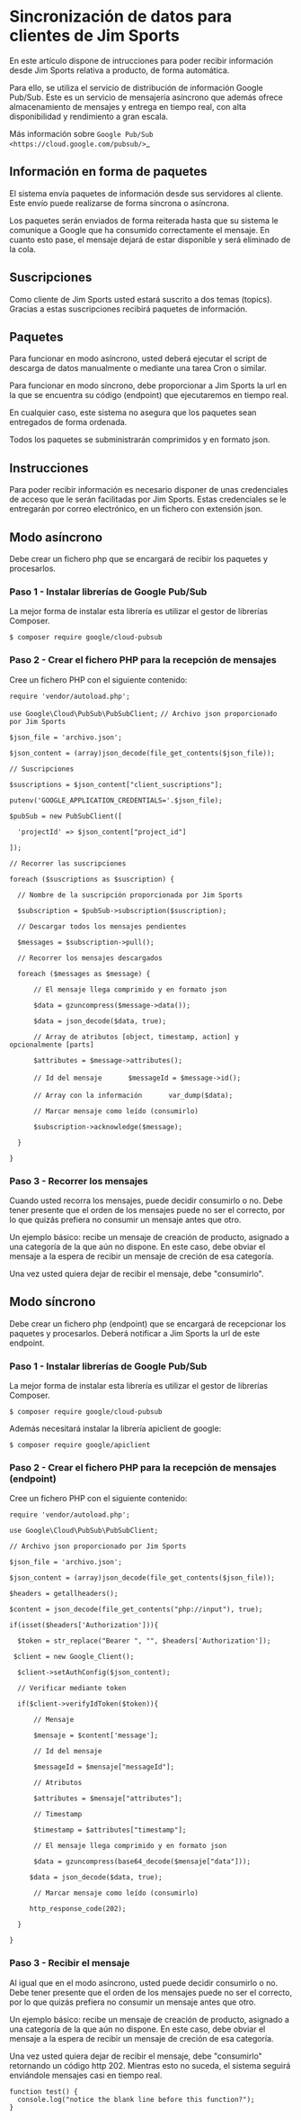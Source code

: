 Sincronización de datos para clientes de Jim Sports
============================================================

En este artículo dispone de intrucciones para poder recibir información desde Jim Sports relativa a producto, de forma automática.

Para ello, se utiliza el servicio de distribución de información Google Pub/Sub. Este es un servicio de mensajería asíncrono que además ofrece almacenamiento de mensajes y entrega en tiempo real, con alta disponibilidad y rendimiento a gran escala.

Más información sobre `Google Pub/Sub <https://cloud.google.com/pubsub/>`_



## Información en forma de paquetes

El sistema envía paquetes de información desde sus servidores al cliente. Este envío puede realizarse de forma síncrona o asíncrona.

Los paquetes serán enviados de forma reiterada hasta que su sistema le comunique a Google que ha consumido correctamente el mensaje. En cuanto esto pase, el mensaje dejará de estar disponible y será eliminado de la cola.

## Suscripciones

Como cliente de Jim Sports usted estará suscrito a dos temas (topics). Gracias a estas suscripciones recibirá paquetes de información.



Paquetes
-------------------------------------------------
Para funcionar en modo asíncrono, usted deberá ejecutar el script de descarga de datos manualmente o mediante una tarea Cron o similar.

Para funcionar en modo síncrono, debe proporcionar a Jim Sports la url en la que se encuentra su código (endpoint) que ejecutaremos en tiempo real.

En cualquier caso, este sistema no asegura que los paquetes sean entregados de forma ordenada.

Todos los paquetes se subministrarán comprimidos y en formato json.



## Instrucciones

Para poder recibir información es necesario disponer de unas credenciales de acceso que le serán facilitadas por Jim Sports. Estas credenciales se le entregarán por correo electrónico, en un fichero con extensión json.



Modo asíncrono
-------------------------------------------------
Debe crear un fichero php que se encargará de recibir los paquetes y procesarlos.



### Paso 1 - Instalar librerías de Google Pub/Sub 

La mejor forma de instalar esta librería es utilizar el gestor de librerías Composer.

``$ composer require google/cloud-pubsub``



### Paso 2 - Crear el fichero PHP para la recepción de mensajes 

Cree un fichero PHP con el siguiente contenido:


``require 'vendor/autoload.php';``

``use Google\Cloud\PubSub\PubSubClient;``
``// Archivo json proporcionado por Jim Sports``

``$json_file = 'archivo.json';``

``$json_content = (array)json_decode(file_get_contents($json_file));``

``// Suscripciones``

``$suscriptions = $json_content["client_suscriptions"];``

``putenv('GOOGLE_APPLICATION_CREDENTIALS='.$json_file);``

``$pubSub = new PubSubClient([``

``	'projectId' => $json_content["project_id"]``

``]);``

``// Recorrer las suscripciones``

``foreach ($suscriptions as $suscription) {``

``	// Nombre de la suscripción proporcionada por Jim Sports``

``	$subscription = $pubSub->subscription($suscription);``


``	// Descargar todos los mensajes pendientes``

``	$messages = $subscription->pull();``

``	// Recorrer los mensajes descargados``

``	foreach ($messages as $message) {``

``		// El mensaje llega comprimido y en formato json``

``		$data = gzuncompress($message->data());``

``		$data = json_decode($data, true);``

``		// Array de atributos [object, timestamp, action] y opcionalmente [parts]``

``		$attributes = $message->attributes();``

``		// Id del mensaje``
``		$messageId = $message->id();``
		
``		// Array con la información``
``		var_dump($data);``

``		// Marcar mensaje como leído (consumirlo)``

``		$subscription->acknowledge($message);``

``	}``

``}``

### Paso 3 - Recorrer los mensajes 

Cuando usted recorra los mensajes, puede decidir consumirlo o no. Debe tener presente que el orden de los mensajes puede no ser el correcto, por lo que quizás prefiera no consumir un mensaje antes que otro. 

Un ejemplo básico: recibe un mensaje de creación de producto, asignado a una categoría de la que aún no dispone. En este caso, debe obviar el mensaje a la espera de recibir un mensaje de creción de esa categoría.

Una vez usted quiera dejar de recibir el mensaje, debe "consumirlo".




Modo síncrono
-------------------------------------------------
Debe crear un fichero php (endpoint) que se encargará de recepcionar los paquetes y procesarlos. Deberá notificar a Jim Sports la url de este endpoint. 



### Paso 1 - Instalar librerías de Google Pub/Sub 


La mejor forma de instalar esta librería es utilizar el gestor de librerías Composer.

``$ composer require google/cloud-pubsub``

Además necesitará instalar la librería apiclient de google:

``$ composer require google/apiclient``



### Paso 2 - Crear el fichero PHP para la recepción de mensajes (endpoint)

Cree un fichero PHP con el siguiente contenido:

``require 'vendor/autoload.php';``

``use Google\Cloud\PubSub\PubSubClient;``

``// Archivo json proporcionado por Jim Sports``

``$json_file = 'archivo.json';``

``$json_content = (array)json_decode(file_get_contents($json_file));``

``$headers = getallheaders();``

``$content = json_decode(file_get_contents("php://input"), true);``

``if(isset($headers['Authorization'])){``

``	$token = str_replace("Bearer ", "", $headers['Authorization']);``

``	$client = new Google_Client(); ``

``	$client->setAuthConfig($json_content);``

``	// Verificar mediante token``

``	if($client->verifyIdToken($token)){``

``		// Mensaje``

``		$mensaje = $content['message'];``

``		// Id del mensaje``

``		$messageId = $mensaje["messageId"];``

``		// Atributos``

``		$attributes = $mensaje["attributes"];``

``		// Timestamp``

``		$timestamp = $attributes["timestamp"];``
		
``		// El mensaje llega comprimido y en formato json``

``		$data = gzuncompress(base64_decode($mensaje["data"]));``

``		$data = json_decode($data, true);	``
		
``		// Marcar mensaje como leído (consumirlo)``

``		http_response_code(202);		``

``	}``

``}``



### Paso 3 - Recibir el mensaje

Al igual que en el modo asíncrono, usted puede decidir consumirlo o no. Debe tener presente que el orden de los mensajes puede no ser el correcto, por lo que quizás prefiera no consumir un mensaje antes que otro. 

Un ejemplo básico: recibe un mensaje de creación de producto, asignado a una categoría de la que aún no dispone. En este caso, debe obviar el mensaje a la espera de recibir un mensaje de creción de esa categoría.

Una vez usted quiera dejar de recibir el mensaje, debe "consumirlo" retornando un código http 202. Mientras esto no suceda, el sistema seguirá enviándole mensajes casi en tiempo real.

```
function test() {
  console.log("notice the blank line before this function?");
}
```
